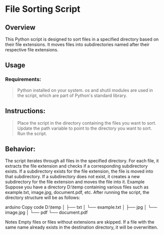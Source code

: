 # File Sorting Script
## Overview
This Python script is designed to sort files in a specified directory based on their file extensions. It moves files into subdirectories named after their respective file extensions.

## Usage
### Requirements:

>Python installed on your system.
>os and shutil modules are used in the script, which are part of Python's standard library.

## Instructions:
>Place the script in the directory containing the files you want to sort.
>Update the path variable to point to the directory you want to sort.
>Run the script.

## Behavior:
The script iterates through all files in the specified directory.
For each file, it extracts the file extension and checks if a corresponding subdirectory exists.
If a subdirectory exists for the file extension, the file is moved into that subdirectory.
If a subdirectory does not exist, it creates a new subdirectory for the file extension and moves the file into it.
Example
Suppose you have a directory D:\temp containing various files such as example.txt, image.jpg, document.pdf, etc. After running the script, the directory structure will be as follows:

arduino
Copy code
D:\temp
│
├── txt
│   └── example.txt
│
├── jpg
│   └── image.jpg
│
└── pdf
    └── document.pdf

Notes
Empty files or files without extensions are skipped.
If a file with the same name already exists in the destination directory, it will be overwritten.

